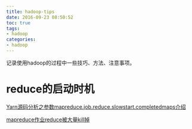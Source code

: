 ```yaml
---
title: hadoop-tips
date: 2016-09-23 08:50:52
toc: true
tags:
- hadoop
categories:
- hadoop
---
```


记录使用hadoop的过程中一些技巧、方法、注意事项。

# reduce的启动时机

[Yarn源码分析之参数mapreduce.job.reduce.slowstart.completedmaps介绍](http://blog.csdn.net/lipeng_bigdata/article/details/51285687)

[mapreduce作业reduce被大量kill掉](http://blog.csdn.net/bigdatahappy/article/details/41950909)

